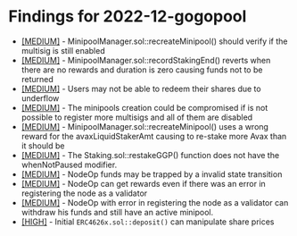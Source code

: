 # Findings for 2022-12-gogopool 

- [[MEDIUM]]([MEDIUM]-MinipoolManager.sol::recreateMinipool()_should_verify_if_the_multisig_is_still_enabled/README.md) - MinipoolManager.sol::recreateMinipool() should verify if the multisig is still enabled
- [[MEDIUM]]([MEDIUM]-MinipoolManager.sol::recordStakingEnd()_reverts_when_there_are_no_rewards_and_duration_is_zero_causing_funds_not_to_be_returned/README.md) - MinipoolManager.sol::recordStakingEnd() reverts when there are no rewards and duration is zero causing funds not to be returned
- [[MEDIUM]]([MEDIUM]-Users_may_not_be_able_to_redeem_their_shares_due_to_underflow/README.md) - Users may not be able to redeem their shares due to underflow
- [[MEDIUM]]([MEDIUM]-The_minipools_creation_could_be_compromised_if_is_not_possible_to_register_more_multisigs_and_all_of_them_are_disabled/README.md) - The minipools creation could be compromised if is not possible to register more multisigs and all of them are disabled
- [[MEDIUM]]([MEDIUM]-MinipoolManager.sol::recreateMinipool()_uses_a_wrong_reward_for_the_avaxLiquidStakerAmt_causing_to_re-stake_more_Avax_than_it_should_be/README.md) - MinipoolManager.sol::recreateMinipool() uses a wrong reward for the avaxLiquidStakerAmt causing to re-stake more Avax than it should be
- [[MEDIUM]]([MEDIUM]-The_Staking.sol::restakeGGP()_function_does_not_have_the_whenNotPaused_modifier./README.md) - The Staking.sol::restakeGGP() function does not have the whenNotPaused modifier.
- [[MEDIUM]]([MEDIUM]-NodeOp_funds_may_be_trapped_by_a_invalid_state_transition/README.md) - NodeOp funds may be trapped by a invalid state transition
- [[MEDIUM]]([MEDIUM]-NodeOp_can_get_rewards_even_if_there_was_an_error_in_registering_the_node_as_a_validator/README.md) - NodeOp can get rewards even if there was an error in registering the node as a validator
- [[MEDIUM]]([MEDIUM]-NodeOp_with_error_in_registering_the_node_as_a_validator_can_withdraw_his_funds_and_still_have_an_active_minipool./README.md) - NodeOp with error in registering the node as a validator can withdraw his funds and still have an active minipool.
- [[HIGH]]([HIGH]-Initial_'''ERC4626x.sol::deposit()'''_can_manipulate_share_prices/README.md) - Initial ```ERC4626x.sol::deposit()``` can manipulate share prices
